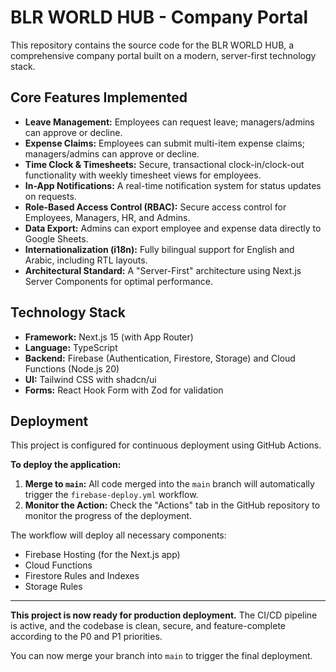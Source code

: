 # BLR WORLD HUB - Company Portal

This repository contains the source code for the BLR WORLD HUB, a comprehensive company portal built on a modern, server-first technology stack.

## Core Features Implemented

- **Leave Management:** Employees can request leave; managers/admins can approve or decline.
- **Expense Claims:** Employees can submit multi-item expense claims; managers/admins can approve or decline.
- **Time Clock & Timesheets:** Secure, transactional clock-in/clock-out functionality with weekly timesheet views for employees.
- **In-App Notifications:** A real-time notification system for status updates on requests.
- **Role-Based Access Control (RBAC):** Secure access control for Employees, Managers, HR, and Admins.
- **Data Export:** Admins can export employee and expense data directly to Google Sheets.
- **Internationalization (i18n):** Fully bilingual support for English and Arabic, including RTL layouts.
- **Architectural Standard:** A "Server-First" architecture using Next.js Server Components for optimal performance.

## Technology Stack

- **Framework:** Next.js 15 (with App Router)
- **Language:** TypeScript
- **Backend:** Firebase (Authentication, Firestore, Storage) and Cloud Functions (Node.js 20)
- **UI:** Tailwind CSS with shadcn/ui
- **Forms:** React Hook Form with Zod for validation

## Deployment

This project is configured for continuous deployment using GitHub Actions.

**To deploy the application:**

1.  **Merge to `main`:** All code merged into the `main` branch will automatically trigger the `firebase-deploy.yml` workflow.
2.  **Monitor the Action:** Check the "Actions" tab in the GitHub repository to monitor the progress of the deployment.

The workflow will deploy all necessary components:
- Firebase Hosting (for the Next.js app)
- Cloud Functions
- Firestore Rules and Indexes
- Storage Rules

---

**This project is now ready for production deployment.** The CI/CD pipeline is active, and the codebase is clean, secure, and feature-complete according to the P0 and P1 priorities.

You can now merge your branch into `main` to trigger the final deployment.
